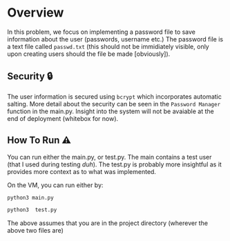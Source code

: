 # Overview

In this problem, we focus on implementing a password file to save information about the user (passwords, username  etc.) The password file is a text file called `passwd.txt` (this should not be immidiately visible, only upon creating users should the file be made [obviously]). 

## Security 🔒
The user information is secured using `bcrypt` which incorporates automatic salting. More detail about the security can be seen in the `Password Manager` function in the main.py. Insight into the system will not be avaiable at the end of deployment (whitebox for now).

## How To Run ⚠️

You can run either the main.py, or test.py. The main contains a test user (that I used during testing _duh_). The test.py is probably more insightful as it provides more context as to what was implemented. 

On the VM, you can run either by:

```bash
python3 main.py
```

```bash
python3  test.py
```
The above assumes that you are in the project directory (wherever the above two files are)